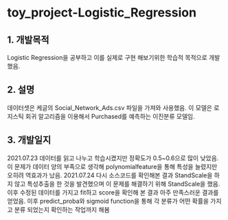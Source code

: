 # toy_project-Logistic_Regression

## 1. 개발목적
Logistic Regression을 공부하고 이를 실제로 구현 해보기위한 학습적 목적으로 개발했음.

## 2. 설명
데이터셋은 케글의 Social_Network_Ads.csv 파일을 가져와 사용했음.
이 모델은 로지스틱 회귀 알고리즘을 이용해서 Purchased를 예측하는 이진분류 모델임. 

## 3. 개발일지
2021.07.23 데이터를 읽고 나누고 학습시켰지만 정확도가 0.5~0.6으로 많이 낮았음. 이 문제가 데이터 양의 부족으로 생각해 polynomialfeature을 통해 특성을 늘렸지만 오히려 역효과가 났음. 
2021.07.24 다시 소스코드를 확인해본 결과 StandScale을 하지 않고 특성추출을 한 것을 발견했으며 이 문제를 해결하기 위해 StandScale을 했음. 이후 수정된 데이터를 가지고 fit하고 score을 확인해 본 결과 아주 만족스러운 결과를 얻었음. 이후 predict_proba와 sigmoid function을 통해 각 분류가 어떤 확률을 가지고 분류 되었는지 확인하는 작업까지 해봄
